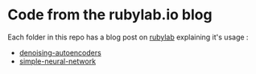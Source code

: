 # Code from the rubylab.io blog

Each folder in this repo has a blog post on [rubylab](http://www.rubylab.io) explaining it's usage :

* [denoising-autoencoders](http://www.rubylab.io/2015/04/28/denoising-autoencoder-tutorial/)
* [simple-neural-network](http://www.rubylab.io/2015/03/18/simple-neural-network-implenentation-in-ruby/)
